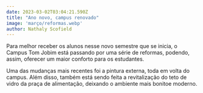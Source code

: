 ```yaml
---
date: 2023-03-02T03:04:21.590Z
title: "Ano novo, campus renovado"
image: 'março/reformas.webp'
author: Nathaly Scofield
---
```


Para melhor receber os alunos nesse novo semestre que se inicia, o Campus Tom Jobim está passando por uma  série de reformas, podendo,  assim,  oferecer um maior conforto para os estudantes. 

Uma das mudanças mais recentes foi a pintura externa, toda em volta do campus. Além disso, também está sendo feita a revitalização do teto de vidro da praça de alimentação, deixando o ambiente mais bonitoe moderno. 
